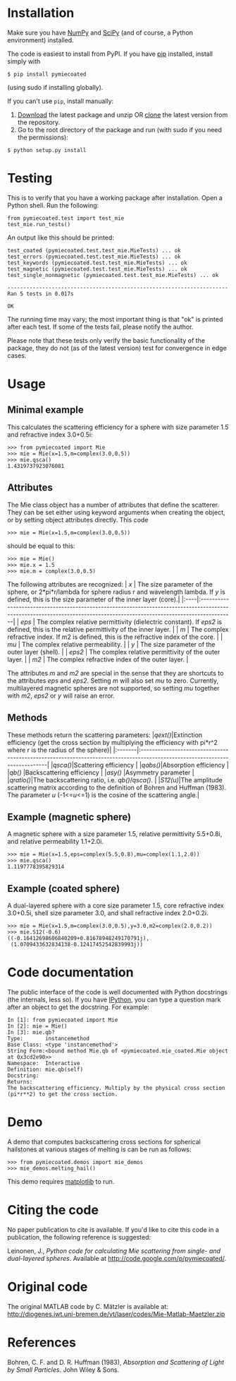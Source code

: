 # Installation #
Make sure you have [NumPy](http://numpy.org/) and [SciPy](http://scipy.org/) (and of course, a Python environment) installed.

The code is easiest to install from PyPI. If you have  [pip](http://pypi.python.org/pypi/pip) installed, install simply with
```
$ pip install pymiecoated
```
(using sudo if installing globally).

If you can't use `pip`, install manually:
  1. [Download](http://code.google.com/p/pymiecoated/downloads/list) the latest package and unzip OR [clone](http://code.google.com/p/pymiecoated/source/checkout) the latest version from the repository.
  1. Go to the root directory of the package and run (with sudo if you need the permissions):
```
$ python setup.py install 
```


# Testing #

This is to verify that you have a working package after installation. Open a Python shell. Run the following:
```
from pymiecoated.test import test_mie
test_mie.run_tests()
```
An output like this should be printed:
```
test_coated (pymiecoated.test.test_mie.MieTests) ... ok
test_errors (pymiecoated.test.test_mie.MieTests) ... ok
test_keywords (pymiecoated.test.test_mie.MieTests) ... ok
test_magnetic (pymiecoated.test.test_mie.MieTests) ... ok
test_single_nonmagnetic (pymiecoated.test.test_mie.MieTests) ... ok

----------------------------------------------------------------------
Ran 5 tests in 0.017s

OK
```
The running time may vary; the most important thing is that "ok" is printed after each test. If some of the tests fail, please notify the author.

Please note that these tests only verify the basic functionality of the package, they do not (as of the latest version) test for convergence in edge cases.

# Usage #

## Minimal example ##
This calculates the scattering efficiency for a sphere with size parameter 1.5 and refractive index 3.0+0.5i:
```
>>> from pymiecoated import Mie
>>> mie = Mie(x=1.5,m=complex(3.0,0.5))
>>> mie.qsca()
1.4319737923076081
```

## Attributes ##
The Mie class object has a number of attributes that define the scatterer. They can be set either using keyword arguments when creating the object, or by setting object attributes directly. This code
```
>>> mie = Mie(x=1.5,m=complex(3.0,0.5))
```
should be equal to this:
```
>>> mie = Mie()
>>> mie.x = 1.5
>>> mie.m = complex(3.0,0.5)
```

The following attributes are recognized:
| _x_ | The size parameter of the sphere, or 2\*pi\*r/lambda for sphere radius r and wavelength lambda. If _y_ is defined, this is the size parameter of the inner layer (core).|
|:----|:------------------------------------------------------------------------------------------------------------------------------------------------------------------------|
| _eps_ | The complex relative permittivity (dielectric constant). If _eps2_ is defined, this is the relative permittivity of the inner layer.                                    |
| _m_ | The complex refractive index. If m2 is defined, this is the refractive index of the core.                                                                               |
| _mu_ | The complex relative permeability.                                                                                                                                      |
| _y_ | The size parameter of the outer layer (shell).                                                                                                                          |
| _eps2_ | The complex relative permittivity of the outer layer.                                                                                                                   |
| _m2_ | The complex refractive index of the outer layer.                                                                                                                        |

The attributes _m_ and _m2_ are special in the sense that they are shortcuts to the attributes _eps_ and _eps2_. Setting _m_ will also set _mu_ to zero. Currently, multilayered magnetic spheres are not supported, so setting _mu_ together with _m2_, _eps2_ or _y_ will raise an error.

## Methods ##
These methods return the scattering parameters:
|_qext()_|Extinction efficiency (get the cross section by multiplying the efficiency with pi\*r^2 where r is the radius of the sphere)|
|:-------|:---------------------------------------------------------------------------------------------------------------------------|
|_qsca()_|Scattering efficiency                                                                                                       |
|_qabs()_|Absorption efficiency                                                                                                       |
|_qb()_  |Backscattering efficiency                                                                                                   |
|_asy()_ |Asymmetry parameter                                                                                                         |
|_qratio()_|The backscattering ratio, i.e. _qb()_/_qsca()_.                                                                             |
|_S12(u)_|The amplitude scattering matrix according to the definition of Bohren and Huffman (1983). The parameter _u_ (-1<=_u_<=1) is the cosine of the scattering angle.|

## Example (magnetic sphere) ##
A magnetic sphere with a size parameter 1.5, relative permittivity 5.5+0.8i, and relative permeability 1.1+2.0i.
```
>>> mie = Mie(x=1.5,eps=complex(5.5,0.8),mu=complex(1.1,2.0))
>>> mie.qsca()
1.1197778395829314
```

## Example (coated sphere) ##
A dual-layered sphere with a core size parameter 1.5, core refractive index 3.0+0.5i, shell size parameter 3.0, and shall refractive index 2.0+0.2i.
```
>>> mie = Mie(x=1.5,m=complex(3.0,0.5),y=3.0,m2=complex(2.0,0.2))
>>> mie.S12(-0.6)
((-0.16412698606840209+0.81678948249170791j),
 (1.0709433632834138-0.12417452542839993j))
```

# Code documentation #
The public interface of the code is well documented with Python docstrings (the internals, less so). If you have [IPython](http://ipython.org/), you can type a question mark after an object to get the docstring. For example:
```
In [1]: from pymiecoated import Mie
In [2]: mie = Mie()
In [3]: mie.qb?
Type:       instancemethod
Base Class: <type 'instancemethod'>
String Form:<bound method Mie.qb of <pymiecoated.mie_coated.Mie object at 0x3cd2e90>>
Namespace:  Interactive
Definition: mie.qb(self)
Docstring:
Returns:
The backscattering efficiency. Multiply by the physical cross section
(pi*r**2) to get the cross section.
```

# Demo #
A demo that computes backscattering cross sections for spherical hailstones at various stages of melting is can be run as follows:
```
>>> from pymiecoated.demos import mie_demos
>>> mie_demos.melting_hail()
```
This demo requires [matplotlib](http://matplotlib.org/) to run.

# Citing the code #
No paper publication to cite is available. If you'd like to cite this code in a publication, the following reference is suggested:

Leinonen, J., _Python code for calculating Mie scattering from single- and dual-layered spheres_. Available at http://code.google.com/p/pymiecoated/.

# Original code #
The original MATLAB code by C. Mätzler is available at: http://diogenes.iwt.uni-bremen.de/vt/laser/codes/Mie-Matlab-Maetzler.zip

# References #
Bohren, C. F. and D. R. Huffman (1983), _Absorption and Scattering of Light by Small Particles_. John Wiley & Sons.